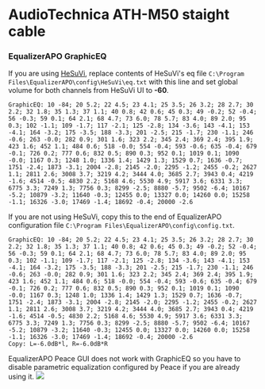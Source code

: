 # AudioTechnica ATH-M50 staight cable
### EqualizerAPO GraphicEQ
If you are using [HeSuVi](https://sourceforge.net/projects/hesuvi/), replace contents of HeSuVi's eq file `C:\Program Files\EqualizerAPO\config\HeSuVi\eq.txt` with this line and set global volume for both channels from HeSuVi UI to **-60**.
```
GraphicEQ: 10 -84; 20 5.2; 22 4.5; 23 4.1; 25 3.5; 26 3.2; 28 2.7; 30 2.2; 32 1.8; 35 1.3; 37 1.1; 40 0.8; 42 0.6; 45 0.3; 49 -0.2; 52 -0.4; 56 -0.3; 59 0.1; 64 2.1; 68 4.7; 73 6.0; 78 5.7; 83 4.0; 89 2.0; 95 0.3; 102 -1.1; 109 -1.7; 117 -2.1; 125 -2.8; 134 -3.6; 143 -4.1; 153 -4.1; 164 -3.2; 175 -3.5; 188 -3.3; 201 -2.5; 215 -1.7; 230 -1.1; 246 -0.6; 263 -0.0; 282 0.9; 301 1.6; 323 2.2; 345 2.4; 369 2.4; 395 1.9; 423 1.6; 452 1.1; 484 0.6; 518 -0.0; 554 -0.4; 593 -0.6; 635 -0.4; 679 -0.1; 726 0.2; 777 0.6; 832 0.5; 890 0.3; 952 0.1; 1019 0.1; 1090 -0.0; 1167 0.3; 1248 1.0; 1336 1.4; 1429 1.3; 1529 0.7; 1636 -0.7; 1751 -2.4; 1873 -3.1; 2004 -2.8; 2145 -2.0; 2295 -1.2; 2455 -0.2; 2627 1.1; 2811 2.6; 3008 3.7; 3219 4.2; 3444 4.0; 3685 2.7; 3943 0.4; 4219 -1.6; 4514 -0.5; 4830 2.2; 5168 4.6; 5530 4.9; 5917 3.6; 6331 3.3; 6775 3.3; 7249 1.3; 7756 0.3; 8299 -2.5; 8880 -5.7; 9502 -6.4; 10167 -5.2; 10879 -3.2; 11640 -0.3; 12455 0.0; 13327 0.0; 14260 0.0; 15258 -1.1; 16326 -3.0; 17469 -1.4; 18692 -0.4; 20000 -2.6
```
If you are not using HeSuVi, copy this to the end of EqualizerAPO configuration file `C:\Program Files\EqualizerAPO\config\config.txt`.
```
GraphicEQ: 10 -84; 20 5.2; 22 4.5; 23 4.1; 25 3.5; 26 3.2; 28 2.7; 30 2.2; 32 1.8; 35 1.3; 37 1.1; 40 0.8; 42 0.6; 45 0.3; 49 -0.2; 52 -0.4; 56 -0.3; 59 0.1; 64 2.1; 68 4.7; 73 6.0; 78 5.7; 83 4.0; 89 2.0; 95 0.3; 102 -1.1; 109 -1.7; 117 -2.1; 125 -2.8; 134 -3.6; 143 -4.1; 153 -4.1; 164 -3.2; 175 -3.5; 188 -3.3; 201 -2.5; 215 -1.7; 230 -1.1; 246 -0.6; 263 -0.0; 282 0.9; 301 1.6; 323 2.2; 345 2.4; 369 2.4; 395 1.9; 423 1.6; 452 1.1; 484 0.6; 518 -0.0; 554 -0.4; 593 -0.6; 635 -0.4; 679 -0.1; 726 0.2; 777 0.6; 832 0.5; 890 0.3; 952 0.1; 1019 0.1; 1090 -0.0; 1167 0.3; 1248 1.0; 1336 1.4; 1429 1.3; 1529 0.7; 1636 -0.7; 1751 -2.4; 1873 -3.1; 2004 -2.8; 2145 -2.0; 2295 -1.2; 2455 -0.2; 2627 1.1; 2811 2.6; 3008 3.7; 3219 4.2; 3444 4.0; 3685 2.7; 3943 0.4; 4219 -1.6; 4514 -0.5; 4830 2.2; 5168 4.6; 5530 4.9; 5917 3.6; 6331 3.3; 6775 3.3; 7249 1.3; 7756 0.3; 8299 -2.5; 8880 -5.7; 9502 -6.4; 10167 -5.2; 10879 -3.2; 11640 -0.3; 12455 0.0; 13327 0.0; 14260 0.0; 15258 -1.1; 16326 -3.0; 17469 -1.4; 18692 -0.4; 20000 -2.6
Copy: L=-6.0dB*l, R=-6.0dB*R
```
EqualizerAPO Peace GUI does not work with GraphicEQ so you have to disable parametric equalization configured by Peace if you are already using it.
![](https://raw.githubusercontent.com/jaakkopasanen/AutoEq/master/results/Sonoma%20Model%20One/headphoncecom/onear/AudioTechnica%20ATH-M50%20staight%20cable/AudioTechnica%20ATH-M50%20staight%20cable.png)
